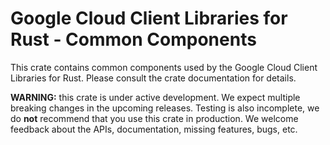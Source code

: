 # Google Cloud Client Libraries for Rust - Common Components

This crate contains common components used by the Google Cloud Client Libraries
for Rust. Please consult the crate documentation for details.

**WARNING:** this crate is under active development. We expect multiple breaking
changes in the upcoming releases. Testing is also incomplete, we do **not**
recommend that you use this crate in production. We welcome feedback about the
APIs, documentation, missing features, bugs, etc.
